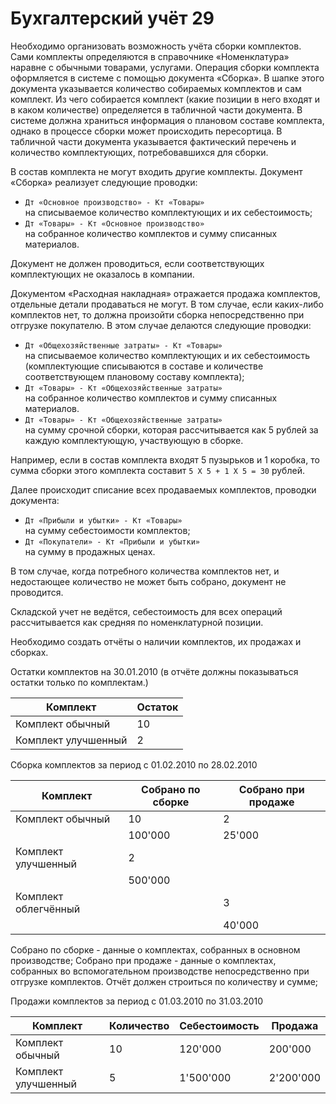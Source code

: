 ﻿# Бухгалтерский учёт 29

Необходимо организовать возможность учёта сборки комплектов. Сами комплекты определяются в справочнике «Номенклатура» наравне с обычными товарами, услугами. Операция сборки комплекта оформляется в системе с помощью документа «Сборка». В шапке этого документа указывается количество собираемых комплектов и сам комплект. Из чего собирается комплект (какие позиции в него входят и в каком количестве) определяется в табличной части документа. В системе должна храниться информация о плановом составе комплекта, однако в процессе сборки может происходить пересортица. В табличной части документа указывается фактический перечень и количество комплектующих, потребовавшихся для сборки.

В состав комплекта не могут входить другие комплекты. Документ «Сборка» реализует следующие проводки:
- `Дт «Основное производство» - Кт «Товары»`  
на списываемое количество комплектующих и их себестоимость;
- `Дт «Товары» - Кт «Основное производство»`  
на собранное количество комплектов и сумму списанных материалов.

Документ не должен проводиться, если соответствующих комплектующих не оказалось в компании.

Документом «Расходная накладная» отражается продажа комплектов, отдельные детали продаваться не могут. В том случае, если каких-либо комплектов нет, то должна произойти сборка непосредственно при отгрузке покупателю. В этом случае делаются следующие проводки:
- `Дт «Общехозяйственные затраты» - Кт «Товары»`  
на списываемое количество комплектующих и их себестоимость (комплектующие списываются в составе и количестве соответствующем плановому составу комплекта);
- `Дт «Товары» - Кт «Общехозяйственные затраты»`  
на собранное количество комплектов и сумму списанных материалов.
- `Дт «Товары» - Кт «Общехозяйственные затраты»`  
на сумму срочной сборки, которая рассчитывается как 5 рублей за каждую комплектующую, участвующую в сборке.

Например, если в состав комплекта входят 5 пузырьков и 1 коробка, то сумма сборки этого комплекта составит `5 X 5 + 1 X 5 = 30` рублей.

Далее происходит списание всех продаваемых комплектов, проводки документа:
- `Дт «Прибыли и убытки» - Кт «Товары»`  
на сумму себестоимости комплектов;
- `Дт «Покупатели» - Кт «Прибыли и убытки»`  
на сумму в продажных ценах.

В том случае, когда потребного количества комплектов нет, и недостающее количество не может быть собрано, документ не проводится.

Складской учет не ведётся, себестоимость для всех операций рассчитывается как средняя по номенклатурной позиции.

Необходимо создать отчёты о наличии комплектов, их продажах и сборках.

Остатки комплектов на 30.01.2010 (в отчёте должны показываться остатки только по комплектам.)

Комплект | Остаток
-------- | -------
Комплект обычный | 10
Комплект улучшенный | 2

Сборка комплектов за период с 01.02.2010 по 28.02.2010

Комплект | Собрано по сборке | Собрано при продаже
-------- | ----------------- | -------------------
Комплект обычный | 10 | 2
 | 100'000 | 25'000
Комплект улучшенный | 2 | 
 | 500'000 | 
Комплект облегчённый | | 3
 | | 40'000

Собрано по сборке - данные о комплектах, собранных в основном производстве;
Собрано при продаже - данные о комплектах, собранных во вспомогательном производстве непосредственно при отгрузке комплектов.
Отчёт должен строиться по количеству и сумме;

Продажи комплектов за период с 01.03.2010 по 31.03.2010

Комплект | Количество | Себестоимость | Продажа
-------- | ---------- | ------------- | -------
Комплект обычный | 10 | 120'000 | 200'000
Комплект улучшенный | 5 | 1'500'000 | 2'200'000
